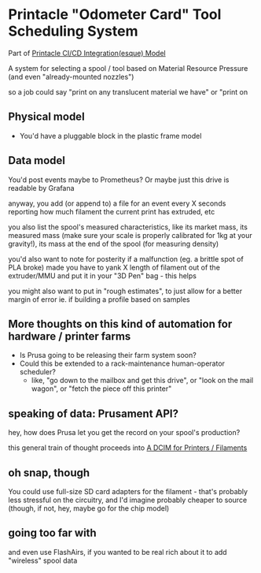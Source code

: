 # Printacle "Odometer Card" Tool Scheduling System

Part of [Printacle CI/CD Integration(esque) Model](28ca9c6c-9eed-4826-b057-759171c78999.md)

A system for selecting a spool / tool based on Material Resource Pressure (and even "already-mounted nozzles")

so a job could say "print on any translucent material we have" or "print on

## Physical model

- You'd have a pluggable block in the plastic frame model

## Data model

You'd post events maybe to Prometheus? Or maybe just this drive is readable by Grafana

anyway, you add (or append to) a file for an event every X seconds reporting how much filament the current print has extruded, etc

you also list the spool's measured characteristics, like its market mass, its measured mass (make sure your scale is properly calibrated for 1kg at your gravity!), its mass at the end of the spool (for measuring density)

you'd also want to note for posterity if a malfunction (eg. a brittle spot of PLA broke) made you have to yank X length of filament out of the extruder/MMU and put it in your "3D Pen" bag - this helps

you might also want to put in "rough estimates", to just allow for a better margin of error ie. if building a profile based on samples

## More thoughts on this kind of automation for hardware / printer farms

- Is Prusa going to be releasing their farm system soon?
- Could this be extended to a rack-maintenance human-operator scheduler?
  - like, "go down to the mailbox and get this drive", or "look on the mail wagon", or "fetch the piece off this printer"

## speaking of data: Prusament API?

hey, how does Prusa let you get the record on your spool's production?

this general train of thought proceeds into [A DCIM for Printers / Filaments](877562d6-794e-4248-b0f1-c54af5499392.md)

## oh snap, though

You could use full-size SD card adapters for the filament - that's probably less stressful on the circuitry, and I'd imagine probably cheaper to source (though, if not, hey, maybe go for the chip model)

## going too far with

and even use FlashAirs, if you wanted to be real rich about it to add "wireless" spool data
